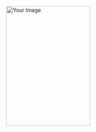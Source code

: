 <img src="https://github.com/beksultancode/beksultancode/assets/90905002/1b6bbfa4-98ca-4464-9f6b-9d63fd1bb0bc" alt="Your Image" width="225" height="320">


